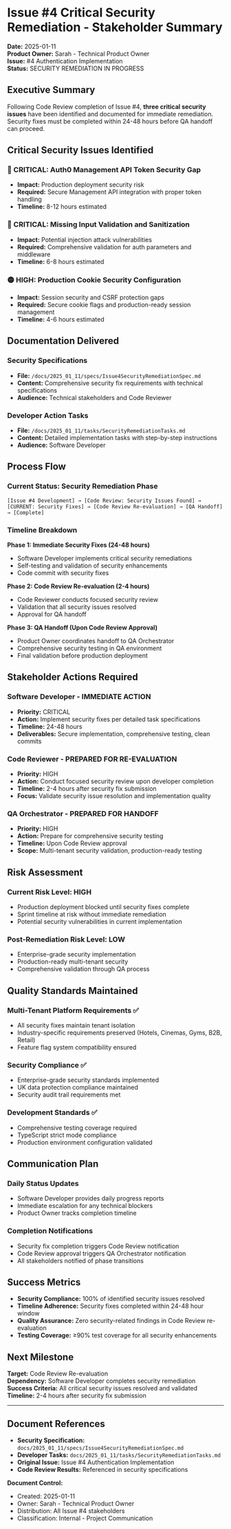 # Issue #4 Critical Security Remediation - Stakeholder Summary

**Date:** 2025-01-11  
**Product Owner:** Sarah - Technical Product Owner  
**Issue:** #4 Authentication Implementation  
**Status:** SECURITY REMEDIATION IN PROGRESS  

## Executive Summary

Following Code Review completion of Issue #4, **three critical security issues** have been identified and documented for immediate remediation. Security fixes must be completed within 24-48 hours before QA handoff can proceed.

## Critical Security Issues Identified

### 🔴 CRITICAL: Auth0 Management API Token Security Gap
- **Impact:** Production deployment security risk
- **Required:** Secure Management API integration with proper token handling
- **Timeline:** 8-12 hours estimated

### 🔴 CRITICAL: Missing Input Validation and Sanitization  
- **Impact:** Potential injection attack vulnerabilities
- **Required:** Comprehensive validation for auth parameters and middleware
- **Timeline:** 6-8 hours estimated

### 🟡 HIGH: Production Cookie Security Configuration
- **Impact:** Session security and CSRF protection gaps
- **Required:** Secure cookie flags and production-ready session management  
- **Timeline:** 4-6 hours estimated

## Documentation Delivered

### Security Specifications
- **File:** `/docs/2025_01_11/specs/Issue4SecurityRemediationSpec.md`
- **Content:** Comprehensive security fix requirements with technical specifications
- **Audience:** Technical stakeholders and Code Reviewer

### Developer Action Tasks  
- **File:** `/docs/2025_01_11/tasks/SecurityRemediationTasks.md`
- **Content:** Detailed implementation tasks with step-by-step instructions
- **Audience:** Software Developer

## Process Flow

### Current Status: Security Remediation Phase
```
[Issue #4 Development] → [Code Review: Security Issues Found] → [CURRENT: Security Fixes] → [Code Review Re-evaluation] → [QA Handoff] → [Complete]
```

### Timeline Breakdown

**Phase 1: Immediate Security Fixes (24-48 hours)**
- Software Developer implements critical security remediations
- Self-testing and validation of security enhancements
- Code commit with security fixes

**Phase 2: Code Review Re-evaluation (2-4 hours)**  
- Code Reviewer conducts focused security review
- Validation that all security issues resolved
- Approval for QA handoff

**Phase 3: QA Handoff (Upon Code Review Approval)**
- Product Owner coordinates handoff to QA Orchestrator
- Comprehensive security testing in QA environment
- Final validation before production deployment

## Stakeholder Actions Required

### Software Developer - IMMEDIATE ACTION
- **Priority:** CRITICAL
- **Action:** Implement security fixes per detailed task specifications
- **Timeline:** 24-48 hours
- **Deliverables:** Secure implementation, comprehensive testing, clean commits

### Code Reviewer - PREPARED FOR RE-EVALUATION
- **Priority:** HIGH  
- **Action:** Conduct focused security review upon developer completion
- **Timeline:** 2-4 hours after security fix submission
- **Focus:** Validate security issue resolution and implementation quality

### QA Orchestrator - PREPARED FOR HANDOFF
- **Priority:** HIGH
- **Action:** Prepare for comprehensive security testing
- **Timeline:** Upon Code Review approval
- **Scope:** Multi-tenant security validation, production-ready testing

## Risk Assessment

### Current Risk Level: HIGH
- Production deployment blocked until security fixes complete
- Sprint timeline at risk without immediate remediation
- Potential security vulnerabilities in current implementation

### Post-Remediation Risk Level: LOW  
- Enterprise-grade security implementation
- Production-ready multi-tenant security
- Comprehensive validation through QA process

## Quality Standards Maintained

### Multi-Tenant Platform Requirements ✅
- All security fixes maintain tenant isolation
- Industry-specific requirements preserved (Hotels, Cinemas, Gyms, B2B, Retail)
- Feature flag system compatibility ensured

### Security Compliance ✅
- Enterprise-grade security standards implemented
- UK data protection compliance maintained  
- Security audit trail requirements met

### Development Standards ✅
- Comprehensive testing coverage required
- TypeScript strict mode compliance
- Production environment configuration validated

## Communication Plan

### Daily Status Updates
- Software Developer provides daily progress reports
- Immediate escalation for any technical blockers
- Product Owner tracks completion timeline

### Completion Notifications
- Security fix completion triggers Code Review notification
- Code Review approval triggers QA Orchestrator notification  
- All stakeholders notified of phase transitions

## Success Metrics

- **Security Compliance:** 100% of identified security issues resolved
- **Timeline Adherence:** Security fixes completed within 24-48 hour window
- **Quality Assurance:** Zero security-related findings in Code Review re-evaluation
- **Testing Coverage:** ≥90% test coverage for all security enhancements

## Next Milestone

**Target:** Code Review Re-evaluation  
**Dependency:** Software Developer completes security remediation  
**Success Criteria:** All critical security issues resolved and validated  
**Timeline:** 2-4 hours after security fix submission  

---

## Document References

- **Security Specification:** `docs/2025_01_11/specs/Issue4SecurityRemediationSpec.md`
- **Developer Tasks:** `docs/2025_01_11/tasks/SecurityRemediationTasks.md`  
- **Original Issue:** Issue #4 Authentication Implementation
- **Code Review Results:** Referenced in security specifications

**Document Control:**
- Created: 2025-01-11
- Owner: Sarah - Technical Product Owner  
- Distribution: All Issue #4 stakeholders
- Classification: Internal - Project Communication